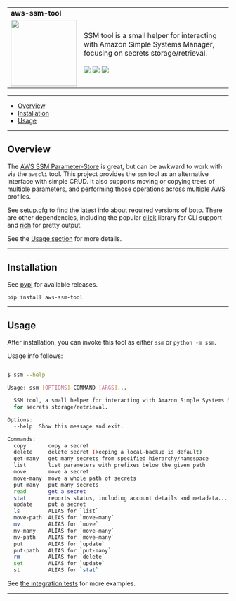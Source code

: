 <table width=100%>
  <tr>
    <td colspan=2><strong>
    aws-ssm-tool
      </strong>&nbsp;&nbsp;&nbsp;&nbsp;
    </td>
  </tr>
  <tr>
    <td width=15%><img src=https://raw.githubusercontent.com/Robot-Wranglers/ssm-tool/master/img/icon.png style="width:150px"></td>
    <td>
    SSM tool is a small helper for interacting with Amazon Simple Systems Manager, focusing on secrets storage/retrieval.
    <br/><br/>
    <a href=https://pypi.python.org/pypi/aws-ssm-tool/><img src="https://img.shields.io/pypi/l/aws-ssm-tool.svg"></a>
    <a href=https://pypi.python.org/pypi/aws-ssm-tool/><img src="https://badge.fury.io/py/aws-ssm-tool.svg"></a>
    <a href="https://github.com/Robot-Wranglers/ssm-tool/actions/workflows/python-test.yml"><img src="https://github.com/Robot-Wranglers/ssm-tool/actions/workflows/python-test.yml/badge.svg"></a>
    </td>
  </tr>
</table>

---------------------------------------------------------------------------------

<div class="toc">
<ul>
<li><a href="#overview">Overview</a></li>
<li><a href="#installation">Installation</a></li>
<li><a href="#usage">Usage</a></li>
</ul>
</div>


---------------------------------------------------------------------------------

## Overview

The [AWS SSM Parameter-Store](https://docs.aws.amazon.com/systems-manager/latest/userguide/systems-manager-parameter-store.html) is great, but can be awkward to work with via the `awscli` tool.  This project provides the `ssm` tool as an alternative interface with simple CRUD.  It also supports moving or copying trees of multiple parameters, and performing those operations across multiple AWS profiles.

See [setup.cfg](setup.cfg) to find the latest info about required versions of boto.  There are other dependencies, including the popular [click](#) library for CLI support and [rich](#) for pretty output.

See the [Usage section](#usage) for more details.

---------------------------------------------------------------------------------

## Installation

See [pypi](https://pypi.org/project/ssm-tool) for available releases.

```
pip install aws-ssm-tool
```

---------------------------------------------------------------------------------

## Usage

After installation, you can invoke this tool as either `ssm` or `python -m ssm`.

Usage info follows:

```bash

$ ssm --help

Usage: ssm [OPTIONS] COMMAND [ARGS]...

  SSM tool, a small helper for interacting with Amazon Simple Systems Manager
  for secrets storage/retrieval.

Options:
  --help  Show this message and exit.

Commands:
  copy       copy a secret
  delete     delete secret (keeping a local-backup is default)
  get-many   get many secrets from specified hierarchy/namespace
  list       list parameters with prefixes below the given path
  move       move a secret
  move-many  move a whole path of secrets
  put-many   put many secrets
  read       get a secret
  stat       reports status, including account details and metadata...
  update     put a secret
  ls         ALIAS for `list`
  move-path  ALIAS for `move-many`
  mv         ALIAS for `move`
  mv-many    ALIAS for `move-many`
  mv-path    ALIAS for `move-many`
  put        ALIAS for `update`
  put-path   ALIAS for `put-many`
  rm         ALIAS for `delete`
  set        ALIAS for `update`
  st         ALIAS for `stat`
```

See [the integration tests](https://github.com/Robot-Wranglers/ssm-tool/tree/master/tests/integration/test.sh) for more examples.

---------------------------------------------------------------------------------
